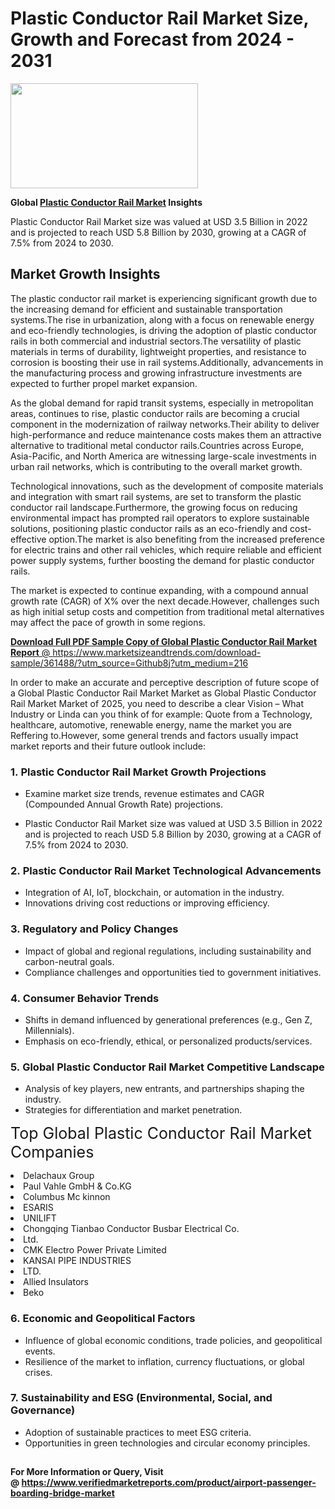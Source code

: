 <H1>Plastic Conductor Rail Market Size, Growth and Forecast from 2024 - 2031</H1><img class="aligncenter size-medium wp-image-584254" src="https://thirdeyenews.in/wp-content/uploads/2024/09/Global-Market-Research-300x168.jpeg" alt="" width="300" height="168" /><p><strong>Global&nbsp;<a href="https://www.marketsizeandtrends.com/download-sample/361488/?utm_source=Github8j?utm_medium=216">Plastic Conductor Rail Market</a> Insights</strong></p><p>Plastic Conductor Rail Market size was valued at USD 3.5 Billion in 2022 and is projected to reach USD 5.8 Billion by 2030, growing at a CAGR of 7.5% from 2024 to 2030.</p><p><h2>Market Growth Insights</h2> <p>The plastic conductor rail market is experiencing significant growth due to the increasing demand for efficient and sustainable transportation systems.The rise in urbanization, along with a focus on renewable energy and eco-friendly technologies, is driving the adoption of plastic conductor rails in both commercial and industrial sectors.The versatility of plastic materials in terms of durability, lightweight properties, and resistance to corrosion is boosting their use in rail systems.Additionally, advancements in the manufacturing process and growing infrastructure investments are expected to further propel market expansion.</p> <p><a href="#"></a></p> <p>As the global demand for rapid transit systems, especially in metropolitan areas, continues to rise, plastic conductor rails are becoming a crucial component in the modernization of railway networks.Their ability to deliver high-performance and reduce maintenance costs makes them an attractive alternative to traditional metal conductor rails.Countries across Europe, Asia-Pacific, and North America are witnessing large-scale investments in urban rail networks, which is contributing to the overall market growth.</p> <p>Technological innovations, such as the development of composite materials and integration with smart rail systems, are set to transform the plastic conductor rail landscape.Furthermore, the growing focus on reducing environmental impact has prompted rail operators to explore sustainable solutions, positioning plastic conductor rails as an eco-friendly and cost-effective option.The market is also benefiting from the increased preference for electric trains and other rail vehicles, which require reliable and efficient power supply systems, further boosting the demand for plastic conductor rails.</p> <p>The market is expected to continue expanding, with a compound annual growth rate (CAGR) of X% over the next decade.However, challenges such as high initial setup costs and competition from traditional metal alternatives may affect the pace of growth in some regions.</p> <p><a href="#"></p><p><span class=""><strong>Download Full PDF Sample Copy of Global Plastic Conductor Rail Market Report</strong> @ <a href="https://www.marketsizeandtrends.com/download-sample/361488/?utm_source=Github8j?utm_medium=216" target="_blank">https://www.marketsizeandtrends.com/download-sample/361488/?utm_source=Github8j?utm_medium=216</a></span></p><p>In order to make an accurate and perceptive description of future scope of a Global&nbsp;Plastic Conductor Rail Market Market as Global&nbsp;Plastic Conductor Rail Market Market of 2025, you need to describe a clear Vision &ndash; What Industry or Linda can you think of for example: Quote from a Technology, healthcare, automotive, renewable energy, name the market you are Reffering to.However, some general trends and factors usually impact market reports and their future outlook include:</p><h3>1.&nbsp;<strong>Plastic Conductor Rail Market Growth Projections</strong></h3><ul><li>Examine market size trends, revenue estimates and CAGR (Compounded Annual Growth Rate) projections.</li><li><p>Plastic Conductor Rail Market size was valued at USD 3.5 Billion in 2022 and is projected to reach USD 5.8 Billion by 2030, growing at a CAGR of 7.5% from 2024 to 2030.</p></li></ul><h3>2.&nbsp;<strong>Plastic Conductor Rail Market Technological Advancements</strong></h3><ul><li>Integration of AI, IoT, blockchain, or automation in the industry.</li><li>Innovations driving cost reductions or improving efficiency.</li></ul><h3>3.&nbsp;<strong>Regulatory and Policy Changes</strong></h3><ul><li>Impact of global and regional regulations, including sustainability and carbon-neutral goals.</li><li>Compliance challenges and opportunities tied to government initiatives.</li></ul><h3>4.&nbsp;<strong>Consumer Behavior Trends</strong></h3><ul><li>Shifts in demand influenced by generational preferences (e.g., Gen Z, Millennials).</li><li>Emphasis on eco-friendly, ethical, or personalized products/services.</li></ul><h3>5.&nbsp;<strong>Global Plastic Conductor Rail Market Competitive Landscape</strong></h3><ul><li>Analysis of key players, new entrants, and partnerships shaping the industry.</li><li>Strategies for differentiation and market penetration.</li></ul><p data-pm-slice="1 1 []"><span style="color: inherit; font-family: inherit; font-size: 25px;">Top Global Plastic Conductor Rail Market Companies</span></p><div class="" data-test-id=""><p><li>Delachaux Group</li><li> Paul Vahle GmbH & Co.KG</li><li> Columbus Mc kinnon</li><li> ESARIS</li><li> UNILIFT</li><li> Chongqing Tianbao Conductor Busbar Electrical Co.</li><li> Ltd.</li><li> CMK Electro Power Private Limited</li><li> KANSAI PIPE INDUSTRIES</li><li> LTD.</li><li> Allied Insulators</li><li> Beko</li></p></div><h3>6.&nbsp;<strong>Economic and Geopolitical Factors</strong></h3><ul><li>Influence of global economic conditions, trade policies, and geopolitical events.</li><li>Resilience of the market to inflation, currency fluctuations, or global crises.</li></ul><h3>7.&nbsp;<strong>Sustainability and ESG (Environmental, Social, and Governance)</strong></h3><ul><li>Adoption of sustainable practices to meet ESG criteria.</li><li>Opportunities in green technologies and circular economy principles.</li></ul><h2><strong style="font-size: 14px;">For More Information or Query, Visit @&nbsp;</strong><a style="background-color: #ffffff; font-size: 14px;" href="https://www.marketsizeandtrends.com/report/plastic-conductor-rail-market/" target="_blank">https://www.verifiedmarketreports.com/product/airport-passenger-boarding-bridge-market</a></h2>